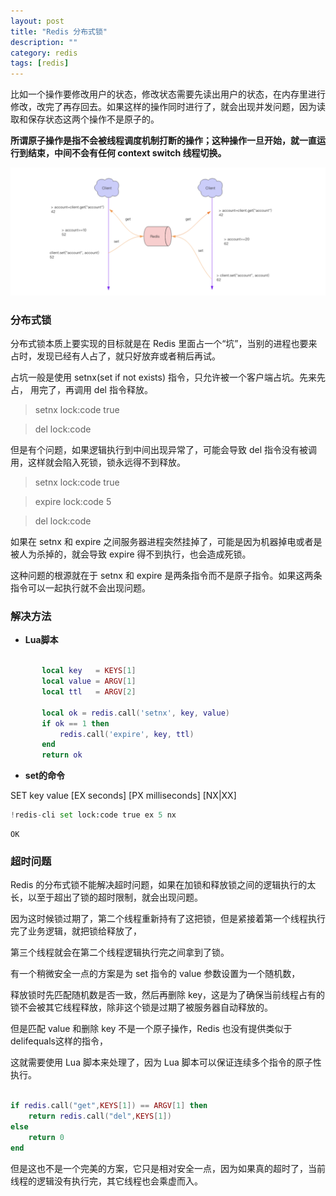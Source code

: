 ```yaml
---
layout: post
title: "Redis 分布式锁"
description: ""
category: redis
tags: [redis]
---
```



比如一个操作要修改用户的状态，修改状态需要先读出用户的状态，在内存里进行修改，改完了再存回去。如果这样的操作同时进行了，就会出现并发问题，因为读取和保存状态这两个操作不是原子的。

**所谓原子操作是指不会被线程调度机制打断的操作；这种操作一旦开始，就一直运行到结束，中间不会有任何 context switch 线程切换。**

![并发](../img/redis-images/20180923-194422.png)

### 分布式锁

分布式锁本质上要实现的目标就是在 Redis 里面占一个“坑”，当别的进程也要来占时，发现已经有人占了，就只好放弃或者稍后再试。

占坑一般是使用 setnx(set if not exists) 指令，只允许被一个客户端占坑。先来先占， 用完了，再调用 del 指令释放。



> setnx lock:code true

> del lock:code



但是有个问题，如果逻辑执行到中间出现异常了，可能会导致 del 指令没有被调用，这样就会陷入死锁，锁永远得不到释放。


> setnx lock:code true
    
> expire lock:code 5

> del lock:code
    
如果在 setnx 和 expire 之间服务器进程突然挂掉了，可能是因为机器掉电或者是被人为杀掉的，就会导致 expire 得不到执行，也会造成死锁。

这种问题的根源就在于 setnx 和 expire 是两条指令而不是原子指令。如果这两条指令可以一起执行就不会出现问题。

### 解决方法

- **Lua脚本**      

 ```lua
    
        local key   = KEYS[1]
        local value = ARGV[1]
        local ttl   = ARGV[2]

        local ok = redis.call('setnx', key, value)
        if ok == 1 then
            redis.call('expire', key, ttl)
        end
        return ok
```

- **set的命令**

SET key value [EX seconds] [PX milliseconds] [NX|XX]


```python
!redis-cli set lock:code true ex 5 nx
```

    OK


### 超时问题

Redis 的分布式锁不能解决超时问题，如果在加锁和释放锁之间的逻辑执行的太长，以至于超出了锁的超时限制，就会出现问题。

因为这时候锁过期了，第二个线程重新持有了这把锁，但是紧接着第一个线程执行完了业务逻辑，就把锁给释放了，

第三个线程就会在第二个线程逻辑执行完之间拿到了锁。


有一个稍微安全一点的方案是为 set 指令的 value 参数设置为一个随机数，

释放锁时先匹配随机数是否一致，然后再删除 key，这是为了确保当前线程占有的锁不会被其它线程释放，除非这个锁是过期了被服务器自动释放的。

但是匹配 value 和删除 key 不是一个原子操作，Redis 也没有提供类似于delifequals这样的指令，

这就需要使用 Lua 脚本来处理了，因为 Lua 脚本可以保证连续多个指令的原子性执行。


```lua

if redis.call("get",KEYS[1]) == ARGV[1] then
    return redis.call("del",KEYS[1])
else
    return 0
end

```

但是这也不是一个完美的方案，它只是相对安全一点，因为如果真的超时了，当前线程的逻辑没有执行完，其它线程也会乘虚而入。




